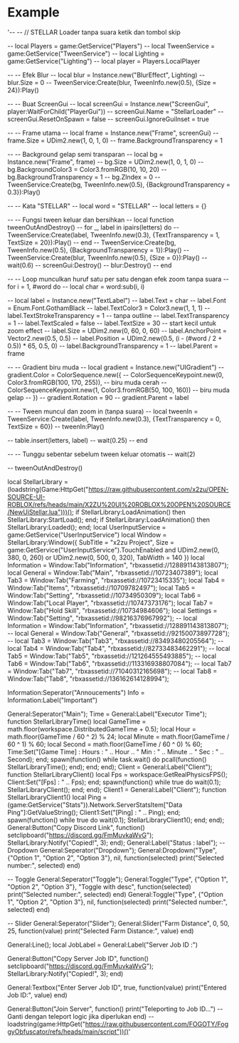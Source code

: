 # Example
'-- -- // STELLAR Loader tanpa suara ketik dan tombol skip

-- local Players = game:GetService("Players")
-- local TweenService = game:GetService("TweenService")
-- local Lighting = game:GetService("Lighting")
-- local player = Players.LocalPlayer

-- -- Efek Blur
-- local blur = Instance.new("BlurEffect", Lighting)
-- blur.Size = 0
-- TweenService:Create(blur, TweenInfo.new(0.5), {Size = 24}):Play()

-- -- Buat ScreenGui
-- local screenGui = Instance.new("ScreenGui", player:WaitForChild("PlayerGui"))
-- screenGui.Name = "StellarLoader"
-- screenGui.ResetOnSpawn = false
-- screenGui.IgnoreGuiInset = true

-- -- Frame utama
-- local frame = Instance.new("Frame", screenGui)
-- frame.Size = UDim2.new(1, 0, 1, 0)
-- frame.BackgroundTransparency = 1

-- -- Background gelap semi transparan
-- local bg = Instance.new("Frame", frame)
-- bg.Size = UDim2.new(1, 0, 1, 0)
-- bg.BackgroundColor3 = Color3.fromRGB(10, 10, 20)
-- bg.BackgroundTransparency = 1
-- bg.ZIndex = 0
-- TweenService:Create(bg, TweenInfo.new(0.5), {BackgroundTransparency = 0.3}):Play()

-- -- Kata "STELLAR"
-- local word = "STELLAR"
-- local letters = {}

-- -- Fungsi tween keluar dan bersihkan
-- local function tweenOutAndDestroy()
-- 	for _, label in ipairs(letters) do
-- 		TweenService:Create(label, TweenInfo.new(0.3), {TextTransparency = 1, TextSize = 20}):Play()
-- 	end
-- 	TweenService:Create(bg, TweenInfo.new(0.5), {BackgroundTransparency = 1}):Play()
-- 	TweenService:Create(blur, TweenInfo.new(0.5), {Size = 0}):Play()
-- 	wait(0.6)
-- 	screenGui:Destroy()
-- 	blur:Destroy()
-- end

-- -- Loop munculkan huruf satu per satu dengan efek zoom tanpa suara
-- for i = 1, #word do
-- 	local char = word:sub(i, i)

-- 	local label = Instance.new("TextLabel")
-- 	label.Text = char
-- 	label.Font = Enum.Font.GothamBlack
-- 	label.TextColor3 = Color3.new(1, 1, 1)
-- 	label.TextStrokeTransparency = 1 -- tanpa outline
-- 	label.TextTransparency = 1
-- 	label.TextScaled = false
-- 	label.TextSize = 30 -- start kecil untuk zoom effect
-- 	label.Size = UDim2.new(0, 60, 0, 60)
-- 	label.AnchorPoint = Vector2.new(0.5, 0.5)
-- 	label.Position = UDim2.new(0.5, (i - (#word / 2 + 0.5)) * 65, 0.5, 0)
-- 	label.BackgroundTransparency = 1
-- 	label.Parent = frame

-- 	-- Gradient biru muda
-- 	local gradient = Instance.new("UIGradient")
-- 	gradient.Color = ColorSequence.new({
-- 		ColorSequenceKeypoint.new(0, Color3.fromRGB(100, 170, 255)), -- biru muda cerah
-- 		ColorSequenceKeypoint.new(1, Color3.fromRGB(50, 100, 160))   -- biru muda gelap
-- 	})
-- 	gradient.Rotation = 90
-- 	gradient.Parent = label

-- 	-- Tween muncul dan zoom in (tanpa suara)
-- 	local tweenIn = TweenService:Create(label, TweenInfo.new(0.3), {TextTransparency = 0, TextSize = 60})
-- 	tweenIn:Play()

-- 	table.insert(letters, label)
-- 	wait(0.25)
-- end

-- -- Tunggu sebentar sebelum tween keluar otomatis
-- wait(2)

-- tweenOutAndDestroy()

local StellarLibrary = (loadstring(Game:HttpGet("https://raw.githubusercontent.com/x2zu/OPEN-SOURCE-UI-ROBLOX/refs/heads/main/X2ZU%20UI%20ROBLOX%20OPEN%20SOURCE/NewUiStellar.lua")))();
if StellarLibrary:LoadAnimation() then
	StellarLibrary:StartLoad();
end;
if StellarLibrary:LoadAnimation() then
	StellarLibrary:Loaded();
end;
local UserInputService = game:GetService("UserInputService")
local Window = StellarLibrary:Window({
	SubTitle = "x2zu Project",
	Size = game:GetService("UserInputService").TouchEnabled and UDim2.new(0, 380, 0, 260) or UDim2.new(0, 500, 0, 320),
	TabWidth = 140
})
local Information = Window:Tab("Information", "rbxassetid://128891143813807");
local General = Window:Tab("Main", "rbxassetid://10723407389");
local Tab3 = Window:Tab("Farming", "rbxassetid://10723415335");
local Tab4 = Window:Tab("Items", "rbxassetid://10709782497");
local Tab5 = Window:Tab("Setting", "rbxassetid://10734950309");
local Tab6 = Window:Tab("Local Player", "rbxassetid://10747373176");
local Tab7 = Window:Tab("Hold Skill", "rbxassetid://10734984606");
local Settings = Window:Tab("Setting", "rbxassetid://98216376967992");
-- local Information = Window:Tab("Information", "rbxassetid://128891143813807");
-- local General = Window:Tab("General", "rbxassetid://92150073897728");
-- local Tab3 = Window:Tab("Tab3", "rbxassetid://83493480205564");
-- local Tab4 = Window:Tab("Tab4", "rbxassetid://82733483462291");
-- local Tab5 = Window:Tab("Tab5", "rbxassetid://121264555493885");
-- local Tab6 = Window:Tab("Tab6", "rbxassetid://113316938807084");
-- local Tab7 = Window:Tab("Tab7", "rbxassetid://71040312165698"); 
-- local Tab8 = Window:Tab("Tab8", "rbxassetid://136162614128994");


Information:Seperator("Annoucements")
Info = Information:Label("Important")

General:Seperator("Main");
Time = General:Label("Executor Time");
function StellarLibraryTime()
	local GameTime = math.floor(workspace.DistributedGameTime + 0.5);
	local Hour = math.floor(GameTime / 60 ^ 2) % 24;
	local Minute = math.floor(GameTime / 60 ^ 1) % 60;
	local Second = math.floor(GameTime / 60 ^ 0) % 60;
	Time:Set("[Game Time] : Hours : " .. Hour .. " Min : " .. Minute .. " Sec : " .. Second);
end;
spawn(function()
	while task.wait() do
		pcall(function()
			StellarLibraryTime();
		end);
	end;
end);
Client = General:Label("Client");
function StellarLibraryClient()
	local Fps = workspace:GetRealPhysicsFPS();
	Client:Set("[Fps] : " .. Fps);
end;
spawn(function()
	while true do
		wait(0.1);
		StellarLibraryClient();
	end;
end);
Client1 = General:Label("Client");
function StellarLibraryClient1()
	local Ping = (game:GetService("Stats")).Network.ServerStatsItem["Data Ping"]:GetValueString();
	Client1:Set("[Ping] : " .. Ping);
end;
spawn(function()
	while true do
		wait(0.1);
		StellarLibraryClient1();
	end;
end);
General:Button("Copy Discord Link", function()
	setclipboard("https://discord.gg/FmMuvkaWvG");
	StellarLibrary:Notify("Copied!", 3);
end);
General:Label("Status : label");
-- Dropdown
General:Seperator("Dropdown");
General:Dropdown("Type", {"Option 1", "Option 2", "Option 3"}, nil, function(selected)
    print("Selected number:", selected)
end)


-- Toggle
General:Seperator("Toggle");
General:Toggle("Type", {"Option 1", "Option 2", "Option 3"}, "Toggle with desc", function(selected)
    print("Selected number:", selected)
end)
General:Toggle("Type", {"Option 1", "Option 2", "Option 3"}, nil, function(selected)
    print("Selected number:", selected)
end)

-- Slider
General:Seperator("Slider");
General:Slider("Farm Distance", 0, 50, 25, function(value)
    print("Selected Farm Distance:", value)
end)

General:Line();
local JobLabel = General:Label("Server Job ID :")

General:Button("Copy Server Job ID", function()
	setclipboard("https://discord.gg/FmMuvkaWvG");
	StellarLibrary:Notify("Copied!", 3);
end)

General:Textbox("Enter Server Job ID", true, function(value)
    print("Entered Job ID:", value)
end)

General:Button("Join Server", function()
    print("Teleporting to Job ID...") -- Ganti dengan teleport logic jika diperlukan
end)
-- loadstring(game:HttpGet("https://raw.githubusercontent.com/FOGOTY/FoggyObfuscator/refs/heads/main/script"))()'

